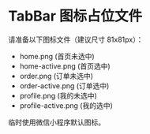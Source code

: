 # TabBar 图标占位文件

请准备以下图标文件（建议尺寸 81x81px）：
- home.png (首页未选中)
- home-active.png (首页选中)
- order.png (订单未选中)
- order-active.png (订单选中)
- profile.png (我的未选中)
- profile-active.png (我的选中)

临时使用微信小程序默认图标。

